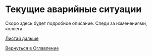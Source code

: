 # Текущие аварийные ситуации

Скоро здесь будет подробное описание. Следи за изменениями, коллега.

[Листай дальше](097-smartstatus.md)

[Вернуться в Оглавление](Readme.md)